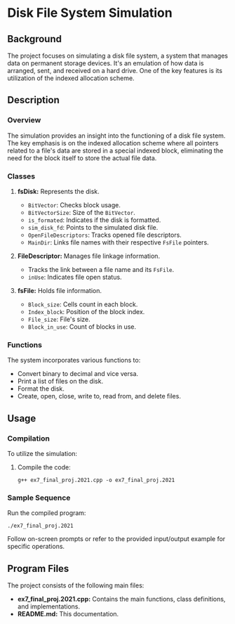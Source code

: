 # Disk File System Simulation

## Background
The project focuses on simulating a disk file system, a system that manages data on permanent storage devices. It's an emulation of how data is arranged, sent, and received on a hard drive. One of the key features is its utilization of the indexed allocation scheme.

## Description

### Overview
The simulation provides an insight into the functioning of a disk file system. The key emphasis is on the indexed allocation scheme where all pointers related to a file's data are stored in a special indexed block, eliminating the need for the block itself to store the actual file data.

### Classes

1. **fsDisk:** Represents the disk. 
   - `BitVector`: Checks block usage.
   - `BitVectorSize`: Size of the `BitVector`.
   - `is_formated`: Indicates if the disk is formatted.
   - `sim_disk_fd`: Points to the simulated disk file.
   - `OpenFileDescriptors`: Tracks opened file descriptors.
   - `MainDir`: Links file names with their respective `FsFile` pointers.
   
2. **FileDescriptor:** Manages file linkage information.
   - Tracks the link between a file name and its `FsFile`.
   - `inUse`: Indicates file open status.

3. **fsFile:** Holds file information.
   - `Block_size`: Cells count in each block.
   - `Index_block`: Position of the block index.
   - `File_size`: File's size.
   - `Block_in_use`: Count of blocks in use.

### Functions
The system incorporates various functions to:
- Convert binary to decimal and vice versa.
- Print a list of files on the disk.
- Format the disk.
- Create, open, close, write to, read from, and delete files.

## Usage

### Compilation
To utilize the simulation:

1. Compile the code:
   ```
   g++ ex7_final_proj.2021.cpp -o ex7_final_proj.2021
   ```

### Sample Sequence
Run the compiled program:
   ```
   ./ex7_final_proj.2021
   ```

Follow on-screen prompts or refer to the provided input/output example for specific operations.

## Program Files
The project consists of the following main files:
- **ex7_final_proj.2021.cpp:** Contains the main functions, class definitions, and implementations.
- **README.md:** This documentation.